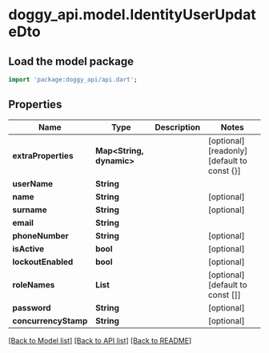 # doggy_api.model.IdentityUserUpdateDto

## Load the model package
```dart
import 'package:doggy_api/api.dart';
```

## Properties
Name | Type | Description | Notes
------------ | ------------- | ------------- | -------------
**extraProperties** | **Map<String, dynamic>** |  | [optional] [readonly] [default to const {}]
**userName** | **String** |  | 
**name** | **String** |  | [optional] 
**surname** | **String** |  | [optional] 
**email** | **String** |  | 
**phoneNumber** | **String** |  | [optional] 
**isActive** | **bool** |  | [optional] 
**lockoutEnabled** | **bool** |  | [optional] 
**roleNames** | **List<String>** |  | [optional] [default to const []]
**password** | **String** |  | [optional] 
**concurrencyStamp** | **String** |  | [optional] 

[[Back to Model list]](../README.md#documentation-for-models) [[Back to API list]](../README.md#documentation-for-api-endpoints) [[Back to README]](../README.md)


